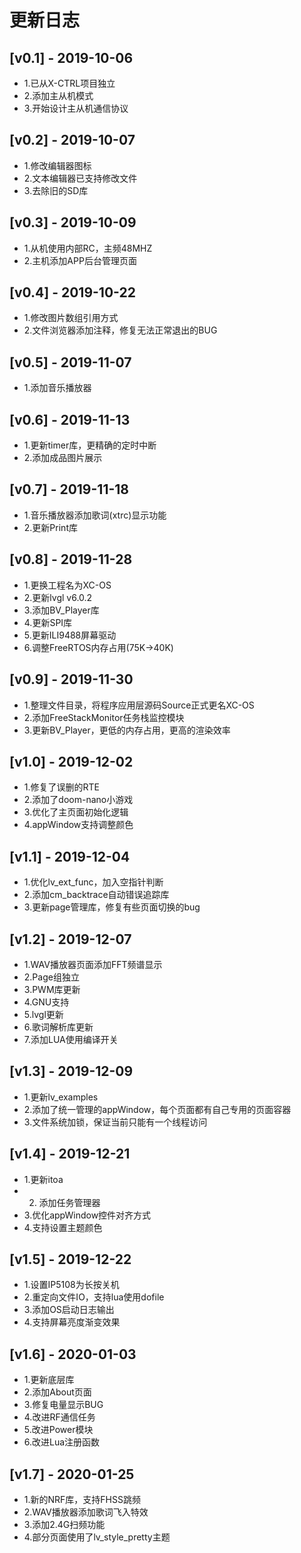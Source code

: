 # 更新日志

## [v0.1] - 2019-10-06
* 1.已从X-CTRL项目独立
* 2.添加主从机模式
* 3.开始设计主从机通信协议

## [v0.2] - 2019-10-07
* 1.修改编辑器图标
* 2.文本编辑器已支持修改文件
* 3.去除旧的SD库

## [v0.3] - 2019-10-09
* 1.从机使用内部RC，主频48MHZ
* 2.主机添加APP后台管理页面

## [v0.4] - 2019-10-22
* 1.修改图片数组引用方式
* 2.文件浏览器添加注释，修复无法正常退出的BUG

## [v0.5] - 2019-11-07
* 1.添加音乐播放器

## [v0.6] - 2019-11-13
* 1.更新timer库，更精确的定时中断
* 2.添加成品图片展示

## [v0.7] - 2019-11-18
* 1.音乐播放器添加歌词(xtrc)显示功能
* 2.更新Print库

## [v0.8] - 2019-11-28
* 1.更换工程名为XC-OS
* 2.更新lvgl v6.0.2
* 3.添加BV_Player库
* 4.更新SPI库
* 5.更新ILI9488屏幕驱动
* 6.调整FreeRTOS内存占用(75K->40K)

## [v0.9] - 2019-11-30
* 1.整理文件目录，将程序应用层源码Source正式更名XC-OS
* 2.添加FreeStackMonitor任务栈监控模块
* 3.更新BV_Player，更低的内存占用，更高的渲染效率

## [v1.0] - 2019-12-02
* 1.修复了误删的RTE
* 2.添加了doom-nano小游戏
* 3.优化了主页面初始化逻辑
* 4.appWindow支持调整颜色

## [v1.1] - 2019-12-04
* 1.优化lv_ext_func，加入空指针判断
* 2.添加cm_backtrace自动错误追踪库
* 3.更新page管理库，修复有些页面切换的bug

## [v1.2] - 2019-12-07
* 1.WAV播放器页面添加FFT频谱显示
* 2.Page组独立
* 3.PWM库更新
* 4.GNU支持
* 5.lvgl更新
* 6.歌词解析库更新
* 7.添加LUA使用编译开关

## [v1.3] - 2019-12-09
* 1.更新lv_examples
* 2.添加了统一管理的appWindow，每个页面都有自己专用的页面容器
* 3.文件系统加锁，保证当前只能有一个线程访问

## [v1.4] - 2019-12-21
* 1.更新itoa
* 2. 添加任务管理器
* 3.优化appWindow控件对齐方式
* 4.支持设置主题颜色

## [v1.5] - 2019-12-22
* 1.设置IP5108为长按关机
* 2.重定向文件IO，支持lua使用dofile
* 3.添加OS启动日志输出
* 4.支持屏幕亮度渐变效果

## [v1.6] - 2020-01-03
* 1.更新底层库
* 2.添加About页面
* 3.修复电量显示BUG
* 4.改进RF通信任务
* 5.改进Power模块
* 6.改进Lua注册函数

## [v1.7] - 2020-01-25
* 1.新的NRF库，支持FHSS跳频
* 2.WAV播放器添加歌词飞入特效
* 3.添加2.4G扫频功能
* 4.部分页面使用了lv_style_pretty主题
